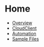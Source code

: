 # Home

- [Overview](./overview.md)
- [CloudClient](./CloudClient/index.md)
- [Automation](./automation.md)
- [Sample Files](./files/index.md)
